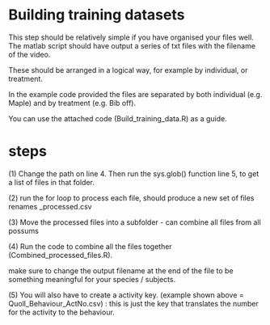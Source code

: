 
# Building training datasets

This step should be relatively simple if you have organised your files well. The matlab script should have output a series of txt files with the filename of the video. 

These should be arranged in a logical way, for example by individual, or treatment. 

In the example code provided the files are separated by both individual (e.g. Maple) and by treatment (e.g. Bib off). 

You can use the attached code (Build_training_data.R) as a guide. 

# steps

(1) Change the path on line 4. Then run the sys.glob() function line 5, to get a list of files in that folder. 

(2) run the for loop to process each file, should produce a new set of files renames <filename>_processed.csv
  
(3) Move the processed files into a subfolder - can combine all files from all possums 

(4) Run the code to combine all the files together (Combined_processed_files.R). 

make sure to change the output filename at the end of the file to be something meaningful for your species / subjects. 

(5) You will also have to create a activity key. (example shown above = Quoll_Behaviour_ActNo.csv) : this is just the key that translates the number for the activity to the behaviour. 





